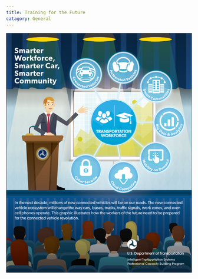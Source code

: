 ```yaml
---
title: Training for the Future
catagory: General
---
```


![Training for the Future](/src/assets/images/infographics/PCB_SXSW_Infographic.jpg)
